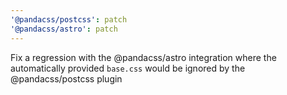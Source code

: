 ```yaml
---
'@pandacss/postcss': patch
'@pandacss/astro': patch
---
```


Fix a regression with the @pandacss/astro integration where the automatically provided `base.css` would be ignored by
the @pandacss/postcss plugin
